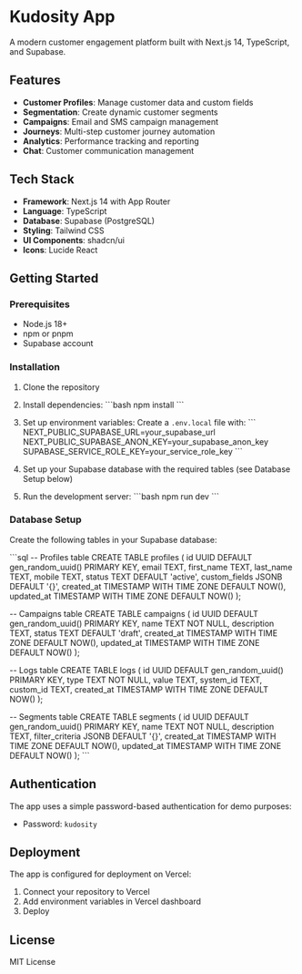 # Kudosity App

A modern customer engagement platform built with Next.js 14, TypeScript, and Supabase.

## Features

- **Customer Profiles**: Manage customer data and custom fields
- **Segmentation**: Create dynamic customer segments
- **Campaigns**: Email and SMS campaign management
- **Journeys**: Multi-step customer journey automation
- **Analytics**: Performance tracking and reporting
- **Chat**: Customer communication management

## Tech Stack

- **Framework**: Next.js 14 with App Router
- **Language**: TypeScript
- **Database**: Supabase (PostgreSQL)
- **Styling**: Tailwind CSS
- **UI Components**: shadcn/ui
- **Icons**: Lucide React

## Getting Started

### Prerequisites

- Node.js 18+ 
- npm or pnpm
- Supabase account

### Installation

1. Clone the repository
2. Install dependencies:
   \`\`\`bash
   npm install
   \`\`\`

3. Set up environment variables:
   Create a `.env.local` file with:
   \`\`\`
   NEXT_PUBLIC_SUPABASE_URL=your_supabase_url
   NEXT_PUBLIC_SUPABASE_ANON_KEY=your_supabase_anon_key
   SUPABASE_SERVICE_ROLE_KEY=your_service_role_key
   \`\`\`

4. Set up your Supabase database with the required tables (see Database Setup below)

5. Run the development server:
   \`\`\`bash
   npm run dev
   \`\`\`

### Database Setup

Create the following tables in your Supabase database:

\`\`\`sql
-- Profiles table
CREATE TABLE profiles (
  id UUID DEFAULT gen_random_uuid() PRIMARY KEY,
  email TEXT,
  first_name TEXT,
  last_name TEXT,
  mobile TEXT,
  status TEXT DEFAULT 'active',
  custom_fields JSONB DEFAULT '{}',
  created_at TIMESTAMP WITH TIME ZONE DEFAULT NOW(),
  updated_at TIMESTAMP WITH TIME ZONE DEFAULT NOW()
);

-- Campaigns table
CREATE TABLE campaigns (
  id UUID DEFAULT gen_random_uuid() PRIMARY KEY,
  name TEXT NOT NULL,
  description TEXT,
  status TEXT DEFAULT 'draft',
  created_at TIMESTAMP WITH TIME ZONE DEFAULT NOW(),
  updated_at TIMESTAMP WITH TIME ZONE DEFAULT NOW()
);

-- Logs table
CREATE TABLE logs (
  id UUID DEFAULT gen_random_uuid() PRIMARY KEY,
  type TEXT NOT NULL,
  value TEXT,
  system_id TEXT,
  custom_id TEXT,
  created_at TIMESTAMP WITH TIME ZONE DEFAULT NOW()
);

-- Segments table
CREATE TABLE segments (
  id UUID DEFAULT gen_random_uuid() PRIMARY KEY,
  name TEXT NOT NULL,
  description TEXT,
  filter_criteria JSONB DEFAULT '{}',
  created_at TIMESTAMP WITH TIME ZONE DEFAULT NOW(),
  updated_at TIMESTAMP WITH TIME ZONE DEFAULT NOW()
);
\`\`\`

## Authentication

The app uses a simple password-based authentication for demo purposes:
- Password: `kudosity`

## Deployment

The app is configured for deployment on Vercel:

1. Connect your repository to Vercel
2. Add environment variables in Vercel dashboard
3. Deploy

## License

MIT License

